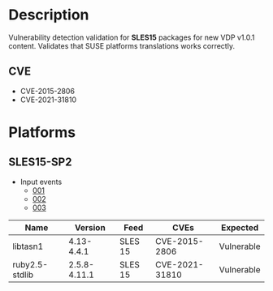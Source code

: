 # Description

Vulnerability detection validation for **SLES15** packages for new VDP v1.0.1 content. Validates that SUSE platforms translations works correctly.

## CVE

- CVE-2015-2806
- CVE-2021-31810

# Platforms

## SLES15-SP2

- Input events
  - [001](input_001.json)
  - [002](input_002.json)
  - [003](input_003.json)

|Name|Version|Feed|CVEs|Expected|
|-|-|-|-|-|
|libtasn1|4.13-4.4.1|SLES 15|CVE-2015-2806|Vulnerable|
|ruby2.5-stdlib|2.5.8-4.11.1|SLES 15|CVE-2021-31810|Vulnerable|
